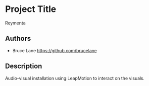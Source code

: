 # Project Title
Reymenta

## Authors
- Bruce Lane https://github.com/brucelane

## Description
Audio-visual installation using LeapMotion to interact on the visuals. 
